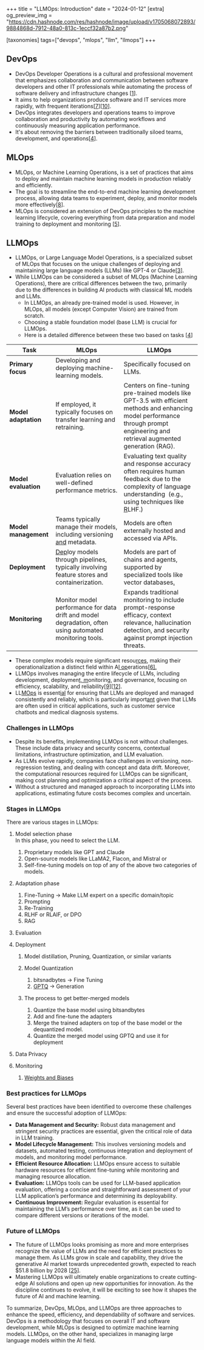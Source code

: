 +++
title = "LLMOps: Introduction"
date = "2024-01-12"
[extra]
og_preview_img = "https://cdn.hashnode.com/res/hashnode/image/upload/v1705068072893/9884868d-7912-48a0-813c-1eccf32a87b2.png"

[taxonomies]
tags=["devops", "mlops", "llm", "llmops"]
+++

## DevOps

- DevOps Developer Operations is a cultural and professional movement that emphasizes collaboration and communication between software developers and other IT professionals while automating the process of software delivery and infrastructure changes \[[1](https://www.javatpoint.com/devops)\].
- It aims to help organizations produce software and IT services more rapidly, with frequent iterations\[[7](https://www.atlassian.com/devops/what-is-devops)\]\[[10](https://www.nimblework.com/blog/introduction-to-devops/)\].
- DevOps integrates developers and operations teams to improve collaboration and productivity by automating workflows and continuously measuring application performance.
- It's about removing the barriers between traditionally siloed teams, development, and operations\[[4](https://aws.amazon.com/devops/what-is-devops/)\].

## MLOps

- MLOps, or Machine Learning Operations, is a set of practices that aims to deploy and maintain machine learning models in production reliably and efficiently.
- The goal is to streamline the end-to-end machine learning development process, allowing data teams to experiment, deploy, and monitor models more effectively\[[8](https://www.infracloud.io/blogs/introduction-to-mlops/)\].
- MLOps is considered an extension of DevOps principles to the machine learning lifecycle, covering everything from data preparation and model training to deployment and monitoring \[[5](https://www.arrikto.com/mlops-explained/)\].

## LLMOps

- LLMOps, or Large Language Model Operations, is a specialized subset of MLOps that focuses on the unique challenges of deploying and maintaining large language models (LLMs) like GPT-4 or Claude\[[3](https://dzone.com/articles/introduction-to-llmops)\].
- While LLMOps can be considered a subset of MLOps (Machine Learning Operations), there are critical differences between the two, primarily due to the differences in building AI products with classical ML models and LLMs.
  - In LLMOps, an already pre-trained model is used. However, in MLOps, all models (except Computer Vision) are trained from scratch.
  - Choosing a stable foundation model (base LLM) is crucial for LLMOps.
  - Here is a detailed difference between these two based on tasks \[[4](https://neptune.ai/blog/llmops)\]

| **Task**             | **MLOps**                                                                                                                     | **LLMOps**                                                                                                                                                                                           |
| -------------------- | ----------------------------------------------------------------------------------------------------------------------------- | ---------------------------------------------------------------------------------------------------------------------------------------------------------------------------------------------------- |
| **Primary focus**    | Developing and deploying machine-learning models.                                                                             | Specifically focused on LLMs.                                                                                                                                                                        |
| **Model adaptation** | If employed, it typically focuses on transfer learning and retraining.                                                        | Centers on fine-tuning pre-trained models like GPT-3.5 with efficient methods and enhancing model performance through prompt engineering and retrieval augmented generation (RAG).                   |
| **Model evaluation** | Evaluation relies on well-defined performance metrics.                                                                        | Evaluating text quality and response accuracy often requires human feedback due to the complexity of language understanding  (e.g., using techniques like [R](https://huggingface.co/blog/rlhf)LHF.) |
| **Model management** | Teams typically manage their models, including versioning [and](https://huggingface.co/blog/rlhf) metadata.                   | Models are often externally hosted and accessed via APIs.                                                                                                                                            |
| **Deployment**       | [Dep](https://huggingface.co/blog/rlhf)loy models through pipelines, typically involving feature stores and containerization. | Models are part of chains and agents, supported by specialized tools like vector databases[.](https://huggingface.co/blog/rlhf)                                                                      |
| **Monitoring**       | Monitor model performance for data drift and model degradation, often using automated monitoring tools.                       | Expands traditional monitoring to include prompt-response efficacy, context relevance, hallucination detection, and security against prompt injection threats.                                       |

- These complex models require significant resou[rces](https://huggingface.co/blog/rlhf), making their operationalization a distinct field within A[I op](https://huggingface.co/blog/rlhf)erations\[[6](https://www.pluralsight.com/resources/blog/data/what-is-llmops)[\].](https://huggingface.co/blog/rlhf)
- LLMOps involves managing the entire lifecycle of LLMs, including development, deploymen[t, m](https://huggingface.co/blog/rlhf)onitoring, and governance, focusing on efficiency, scalability, and reliability\[[9](https://www.leewayhertz.com/what-is-llmops/)\]\[[12](https://aisera.com/blog/llmops/)\].
- LL[MOps](https://huggingface.co/blog/rlhf) is essent[ial](https://huggingface.co/blog/rlhf) for ensuring that LLMs are deployed and managed consistently and reliably, which is particularly import[ant](https://huggingface.co/blog/rlhf) given that LLMs are often used in critical applications, such as customer service chatbots and medical diagnosis systems.

### Challenges in LLMOps

- Despite its benefits, implementing LLMOps is not without challenges. These include data privacy and security concerns, contextual limitations, infrastructure optimization, and LLM evaluation.
- As LLMs evolve rapidly, companies face challenges in versioning, non-regression testing, and dealing with concept and data drift. Moreover, the computational resources required for LLMOps can be significant, making cost planning and optimization a critical aspect of the process.
- Without a structured and managed approach to incorporating LLMs into applications, estimating future costs becomes complex and uncertain.

### Stages in LLMOps

There are various stages in LLMOps:

1. Model selection phase  
   In this phase, you need to select the LLM.

   1. Proprietary models like GPT and Claude
   2. Open-source models like LLaMA2, Flacon, and Mistral or
   3. Self-fine-tuning models on top of any of the above two categories of models.

2. Adaptation phase

   1. Fine-Tuning → Make LLM expert on a specific domain/topic
   2. Prompting
   3. Re-Training
   4. RLHF or RLAIF, or DPO
   5. RAG

3. Evaluation
4. Deployment

   1. Model distillation, Pruning, Quantization, or similar variants
   2. Model Quantization

      1. bitsnadbytes → Fine Tuning
      2. [GPTQ](https://github.com/ist-daslab/gptq) → Generation

   3. The process to get better-merged models

      1. Quantize the base model using bitsandbytes
      2. Add and fine-tune the adapters
      3. Merge the trained adapters on top of the base model or the dequantized model.
      4. Quantize the merged model using GPTQ and use it for deployment

5. Data Privacy
6. Monitoring

   1. [Weights and Biases](https://wandb.ai/site/monitoring)

### Best practices for LLMOps

Several best practices have been identified to overcome these challenges and ensure the successful adoption of LLMOps:

- **Data Management and Security:** Robust data management and stringent security practices are essential, given the critical role of data in LLM training.
- **Model Lifecycle Management:** This involves versioning models and datasets, automated testing, continuous integration and deployment of models, and monitoring model performance.
- **Efficient Resource Allocation:** LLMOps ensure access to suitable hardware resources for efficient fine-tuning while monitoring and managing resource allocation.
- **Evaluation:** LLMOps tools can be used for LLM-based application evaluation, offering a concise and straightforward assessment of your LLM application’s performance and determining its deployability.
- **Continuous Improvement:** Regular evaluation is essential for maintaining the LLM’s performance over time, as it can be used to compare different versions or iterations of the model.

### Future of LLMOps

- The future of LLMOps looks promising as more and more enterprises recognize the value of LLMs and the need for efficient practices to manage them. As LLMs grow in scale and capability, they drive the generative AI market towards unprecedented growth, expected to reach $51.8 billion by 2028 \[[25](https://www.globenewswire.com/en/news-release/2023/04/27/2656791/28124/en/Rapid-Growth-of-Large-Language-Models-Drives-Generative-AI-Market-to-Projected-51-8-Billion-by-2028.html)\].
- Mastering LLMOps will ultimately enable organizations to create cutting-edge AI solutions and open up new opportunities for innovation. As the discipline continues to evolve, it will be exciting to see how it shapes the future of AI and machine learning.

To summarize, DevOps, MLOps, and LLMOps are three approaches to enhance the speed, efficiency, and dependability of software and services. DevOps is a methodology that focuses on overall IT and software development, while MLOps is designed to optimize machine learning models. LLMOps, on the other hand, specializes in managing large language models within the AI field.
